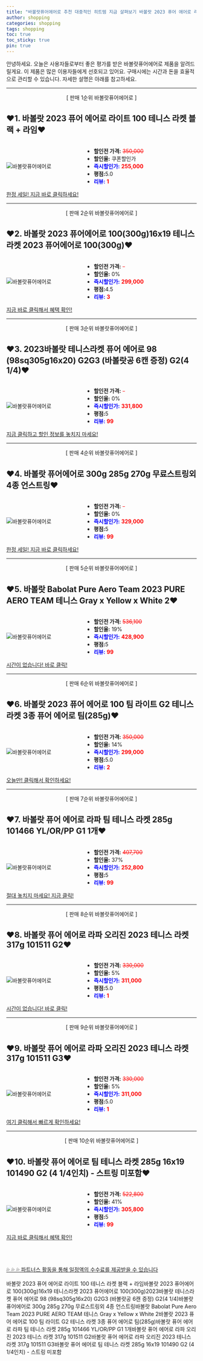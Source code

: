 ```yaml
---
title: "바볼랏퓨어에어로 추천 대중적인 히트템 지금 살펴보기 바볼랏 2023 퓨어 에어로 라이트"
author: shopping
categories: shopping
tags: shopping
toc: true
toc_sticky: true
pin: true
---
```

안녕하세요. 오늘은 사용자들로부터 좋은 평가를 받은 바볼랏퓨어에어로 제품을 알려드릴게요. 이 제품은 많은 이용자들에게 선호되고 있어요. 구매시에는 시간과 돈을 효율적으로 관리할 수 있습니다. 자세한 설명은 아래를 참고하세요.

---
<p class="toplist" style="margin: 0 auto; display: block; width: fit-content;">[ 판매 1순위 바볼랏퓨어에어로 ]</p>

<h2><strong>❤️1. 바볼랏 2023 퓨어 에어로 라이트 100 테니스 라켓 블랙 + 라임❤️</strong></h2>

<div style="display: flex; align-items: center;">
    <div style="flex: 0.4;">
        <img src="https://thumbnail9.coupangcdn.com/thumbnails/remote/230x230ex/image/retail/images/2023/07/20/14/0/bcfb2c1f-6e87-4999-bf3e-77700842176d.jpg" alt="바볼랏퓨어에어로" style="max-width: 100%;">
    </div>
    <div style="flex: 0.6; margin-left: 10px;">
        <ul>
            <li><strong>할인전 가격:</strong> <del style="color: red;">350,000</del></li>
            <li><strong>할인율:</strong> 쿠폰할인가</li>
            <li><span style='color:blue'><strong>즉시할인가:</strong></span> <span style='color:red'><strong>255,000</strong></span></li>
            <li><strong>평점:</strong>5.0</li>
            <li><span style='color:blue'><strong>리뷰:</strong></span> <span style='color:red'><strong>1</strong></span></li>
        </ul>
    </div>
</div>
<div class="center">
    <a href="https://selin100587001.github.io?lptag=AF9450613&subid=githubio&pageKey=8068224373&traceid=V0-153&itemId=22699362690&vendorItemId=86637115488" class="myButton">
        한정 세일! 지금 바로 클릭하세요!
    </a>
</div>


---
<p class="toplist" style="margin: 0 auto; display: block; width: fit-content;">[ 판매 2순위 바볼랏퓨어에어로 ]</p>

<h2><strong>❤️2. 바볼랏 2023 퓨어에어로 100(300g)16x19 테니스라켓 2023 퓨어에어로 100(300g)❤️</strong></h2>

<div style="display: flex; align-items: center;">
    <div style="flex: 0.4;">
        <img src="https://thumbnail7.coupangcdn.com/thumbnails/remote/230x230ex/image/vendor_inventory/9e3d/d76abd8220812eb12386327167c4329585f67098eeadd75c46ff90db6fa3.jpg" alt="바볼랏퓨어에어로" style="max-width: 100%;">
    </div>
    <div style="flex: 0.6; margin-left: 10px;">
        <ul>
            <li><strong>할인전 가격:</strong> <del style="color: red;">-</del></li>
            <li><strong>할인율:</strong> 0%</li>
            <li><span style='color:blue'><strong>즉시할인가:</strong></span> <span style='color:red'><strong>299,000</strong></span></li>
            <li><strong>평점:</strong>4.5</li>
            <li><span style='color:blue'><strong>리뷰:</strong></span> <span style='color:red'><strong>3</strong></span></li>
        </ul>
    </div>
</div>
<div class="center">
    <a href="https://selin100587001.github.io?lptag=AF9450613&subid=githubio&pageKey=7123735364&traceid=V0-153&itemId=17843101908&vendorItemId=85006657891" class="myButton">
        지금 바로 클릭해서 혜택 확인!
    </a>
</div>


---
<p class="toplist" style="margin: 0 auto; display: block; width: fit-content;">[ 판매 3순위 바볼랏퓨어에어로 ]</p>

<h2><strong>❤️3. 2023바볼랏 테니스라켓 퓨어 에어로 98 (98sq305g16x20) G2G3 (바볼랏공 6캔 증정) G2(4 1/4)❤️</strong></h2>

<div style="display: flex; align-items: center;">
    <div style="flex: 0.4;">
        <img src="https://thumbnail9.coupangcdn.com/thumbnails/remote/230x230ex/image/vendor_inventory/4a9b/ff8086d1d51e9581156d11c21934af366f757d6f47328ce08e019ef38df7.jpg" alt="바볼랏퓨어에어로" style="max-width: 100%;">
    </div>
    <div style="flex: 0.6; margin-left: 10px;">
        <ul>
            <li><strong>할인전 가격:</strong> <del style="color: red;">-</del></li>
            <li><strong>할인율:</strong> 0%</li>
            <li><span style='color:blue'><strong>즉시할인가:</strong></span> <span style='color:red'><strong>331,800</strong></span></li>
            <li><strong>평점:</strong>5</li>
            <li><span style='color:blue'><strong>리뷰:</strong></span> <span style='color:red'><strong>99</strong></span></li>
        </ul>
    </div>
</div>
<div class="center">
    <a href="https://selin100587001.github.io?lptag=AF9450613&subid=githubio&pageKey=8217751603&traceid=V0-153&itemId=23610054300&vendorItemId=88397610475" class="myButton">
        지금 클릭하고 할인 정보를 놓치지 마세요!
    </a>
</div>


---
<p class="toplist" style="margin: 0 auto; display: block; width: fit-content;">[ 판매 4순위 바볼랏퓨어에어로 ]</p>

<h2><strong>❤️4. 바볼랏 퓨어에어로 300g 285g 270g 무료스트링외 4종 언스트링❤️</strong></h2>

<div style="display: flex; align-items: center;">
    <div style="flex: 0.4;">
        <img src="https://thumbnail7.coupangcdn.com/thumbnails/remote/230x230ex/image/vendor_inventory/d2bb/4e011db7873604ad4792f1b990e0390fb4db5de680984b80c16aad8b5c77.jpg" alt="바볼랏퓨어에어로" style="max-width: 100%;">
    </div>
    <div style="flex: 0.6; margin-left: 10px;">
        <ul>
            <li><strong>할인전 가격:</strong> <del style="color: red;">-</del></li>
            <li><strong>할인율:</strong> 0%</li>
            <li><span style='color:blue'><strong>즉시할인가:</strong></span> <span style='color:red'><strong>329,000</strong></span></li>
            <li><strong>평점:</strong>5</li>
            <li><span style='color:blue'><strong>리뷰:</strong></span> <span style='color:red'><strong>99</strong></span></li>
        </ul>
    </div>
</div>
<div class="center">
    <a href="https://selin100587001.github.io?lptag=AF9450613&subid=githubio&pageKey=8190607716&traceid=V0-153&itemId=23438239678&vendorItemId=90465115263" class="myButton">
        한정 세일! 지금 바로 클릭하세요!
    </a>
</div>


---
<p class="toplist" style="margin: 0 auto; display: block; width: fit-content;">[ 판매 5순위 바볼랏퓨어에어로 ]</p>

<h2><strong>❤️5. 바볼랏 Babolat Pure Aero Team 2023 PURE AERO TEAM 테니스 Gray x Yellow x White 2❤️</strong></h2>

<div style="display: flex; align-items: center;">
    <div style="flex: 0.4;">
        <img src="https://thumbnail9.coupangcdn.com/thumbnails/remote/230x230ex/image/vendor_inventory/f04a/ef6cb94cac0f2edf3b5e220c5944c39daf1cd5a9e4dcde5f288710bacb32.jpg" alt="바볼랏퓨어에어로" style="max-width: 100%;">
    </div>
    <div style="flex: 0.6; margin-left: 10px;">
        <ul>
            <li><strong>할인전 가격:</strong> <del style="color: red;">536,100</del></li>
            <li><strong>할인율:</strong> 19%</li>
            <li><span style='color:blue'><strong>즉시할인가:</strong></span> <span style='color:red'><strong>428,900</strong></span></li>
            <li><strong>평점:</strong>5</li>
            <li><span style='color:blue'><strong>리뷰:</strong></span> <span style='color:red'><strong>99</strong></span></li>
        </ul>
    </div>
</div>
<div class="center">
    <a href="https://selin100587001.github.io?lptag=AF9450613&subid=githubio&pageKey=8113531994&traceid=V0-153&itemId=22993470970&vendorItemId=90790304337" class="myButton">
        시간이 없습니다! 바로 클릭!
    </a>
</div>


---
<p class="toplist" style="margin: 0 auto; display: block; width: fit-content;">[ 판매 6순위 바볼랏퓨어에어로 ]</p>

<h2><strong>❤️6. 바볼랏 2023 퓨어 에어로 100 팀 라이트 G2 테니스 라켓 3종 퓨어 에어로 팀(285g)❤️</strong></h2>

<div style="display: flex; align-items: center;">
    <div style="flex: 0.4;">
        <img src="https://thumbnail9.coupangcdn.com/thumbnails/remote/230x230ex/image/vendor_inventory/3d0d/1f1239e452b1de35c836db0cd54d5ba3efe587ae4e7f9ec99c12c604d2ac.jpg" alt="바볼랏퓨어에어로" style="max-width: 100%;">
    </div>
    <div style="flex: 0.6; margin-left: 10px;">
        <ul>
            <li><strong>할인전 가격:</strong> <del style="color: red;">350,000</del></li>
            <li><strong>할인율:</strong> 14%</li>
            <li><span style='color:blue'><strong>즉시할인가:</strong></span> <span style='color:red'><strong>299,000</strong></span></li>
            <li><strong>평점:</strong>5.0</li>
            <li><span style='color:blue'><strong>리뷰:</strong></span> <span style='color:red'><strong>2</strong></span></li>
        </ul>
    </div>
</div>
<div class="center">
    <a href="https://selin100587001.github.io?lptag=AF9450613&subid=githubio&pageKey=7501212371&traceid=V0-153&itemId=19636049128&vendorItemId=86742362904" class="myButton">
        오늘만! 클릭해서 확인하세요!
    </a>
</div>


---
<p class="toplist" style="margin: 0 auto; display: block; width: fit-content;">[ 판매 7순위 바볼랏퓨어에어로 ]</p>

<h2><strong>❤️7. 바볼랏 퓨어 에어로 라파 팀 테니스 라켓 285g 101466 YL/OR/PP G1 1개❤️</strong></h2>

<div style="display: flex; align-items: center;">
    <div style="flex: 0.4;">
        <img src="https://thumbnail9.coupangcdn.com/thumbnails/remote/230x230ex/image/vendor_inventory/421c/c49adbc0918a7bd509ddb3a1ac0a2a90a8005a0be6819a5ab11f94c949a3.jpg" alt="바볼랏퓨어에어로" style="max-width: 100%;">
    </div>
    <div style="flex: 0.6; margin-left: 10px;">
        <ul>
            <li><strong>할인전 가격:</strong> <del style="color: red;">407,700</del></li>
            <li><strong>할인율:</strong> 37%</li>
            <li><span style='color:blue'><strong>즉시할인가:</strong></span> <span style='color:red'><strong>252,800</strong></span></li>
            <li><strong>평점:</strong>5</li>
            <li><span style='color:blue'><strong>리뷰:</strong></span> <span style='color:red'><strong>99</strong></span></li>
        </ul>
    </div>
</div>
<div class="center">
    <a href="https://selin100587001.github.io?lptag=AF9450613&subid=githubio&pageKey=7582318718&traceid=V0-153&itemId=20018006459&vendorItemId=87828589867" class="myButton">
        절대 놓치지 마세요! 지금 클릭!
    </a>
</div>


---
<p class="toplist" style="margin: 0 auto; display: block; width: fit-content;">[ 판매 8순위 바볼랏퓨어에어로 ]</p>

<h2><strong>❤️8. 바볼랏 퓨어 에어로 라파 오리진 2023 테니스 라켓 317g 101511 G2❤️</strong></h2>

<div style="display: flex; align-items: center;">
    <div style="flex: 0.4;">
        <img src="https://thumbnail9.coupangcdn.com/thumbnails/remote/230x230ex/image/vendor_inventory/4890/0f0e0442d410590c054e6b64866620e69670296f05f5d74986009b83659f.jpg" alt="바볼랏퓨어에어로" style="max-width: 100%;">
    </div>
    <div style="flex: 0.6; margin-left: 10px;">
        <ul>
            <li><strong>할인전 가격:</strong> <del style="color: red;">330,000</del></li>
            <li><strong>할인율:</strong> 5%</li>
            <li><span style='color:blue'><strong>즉시할인가:</strong></span> <span style='color:red'><strong>311,000</strong></span></li>
            <li><strong>평점:</strong>5.0</li>
            <li><span style='color:blue'><strong>리뷰:</strong></span> <span style='color:red'><strong>1</strong></span></li>
        </ul>
    </div>
</div>
<div class="center">
    <a href="https://selin100587001.github.io?lptag=AF9450613&subid=githubio&pageKey=7250022938&traceid=V0-153&itemId=18439876903&vendorItemId=86219942917" class="myButton">
        시간이 없습니다! 바로 클릭!
    </a>
</div>


---
<p class="toplist" style="margin: 0 auto; display: block; width: fit-content;">[ 판매 9순위 바볼랏퓨어에어로 ]</p>

<h2><strong>❤️9. 바볼랏 퓨어 에어로 라파 오리진 2023 테니스 라켓 317g 101511 G3❤️</strong></h2>

<div style="display: flex; align-items: center;">
    <div style="flex: 0.4;">
        <img src="https://thumbnail9.coupangcdn.com/thumbnails/remote/230x230ex/image/vendor_inventory/4890/0f0e0442d410590c054e6b64866620e69670296f05f5d74986009b83659f.jpg" alt="바볼랏퓨어에어로" style="max-width: 100%;">
    </div>
    <div style="flex: 0.6; margin-left: 10px;">
        <ul>
            <li><strong>할인전 가격:</strong> <del style="color: red;">330,000</del></li>
            <li><strong>할인율:</strong> 5%</li>
            <li><span style='color:blue'><strong>즉시할인가:</strong></span> <span style='color:red'><strong>311,000</strong></span></li>
            <li><strong>평점:</strong>5.0</li>
            <li><span style='color:blue'><strong>리뷰:</strong></span> <span style='color:red'><strong>1</strong></span></li>
        </ul>
    </div>
</div>
<div class="center">
    <a href="https://selin100587001.github.io?lptag=AF9450613&subid=githubio&pageKey=7250022938&traceid=V0-153&itemId=18439876907&vendorItemId=86219942928" class="myButton">
        여기 클릭해서 빠르게 확인하세요!
    </a>
</div>


---
<p class="toplist" style="margin: 0 auto; display: block; width: fit-content;">[ 판매 10순위 바볼랏퓨어에어로 ]</p>

<h2><strong>❤️10. 바볼랏 퓨어 에어로 팀 테니스 라켓 285g 16x19 101490 G2 (4 1/4인치) - 스트링 미포함❤️</strong></h2>

<div style="display: flex; align-items: center;">
    <div style="flex: 0.4;">
        <img src="https://thumbnail6.coupangcdn.com/thumbnails/remote/230x230ex/image/vendor_inventory/32f1/26c2640210749380ee178b0462a2719516a5437b2864aaf71cb135fb8552.jpg" alt="바볼랏퓨어에어로" style="max-width: 100%;">
    </div>
    <div style="flex: 0.6; margin-left: 10px;">
        <ul>
            <li><strong>할인전 가격:</strong> <del style="color: red;">522,800</del></li>
            <li><strong>할인율:</strong> 41%</li>
            <li><span style='color:blue'><strong>즉시할인가:</strong></span> <span style='color:red'><strong>305,800</strong></span></li>
            <li><strong>평점:</strong>5</li>
            <li><span style='color:blue'><strong>리뷰:</strong></span> <span style='color:red'><strong>99</strong></span></li>
        </ul>
    </div>
</div>
<div class="center">
    <a href="https://selin100587001.github.io?lptag=AF9450613&subid=githubio&pageKey=8229027008&traceid=V0-153&itemId=23677038269&vendorItemId=90702254733" class="myButton">
        지금 바로 클릭해서 혜택 확인!
    </a>
</div>

<br><br><br>[💦 💦 💦 파트너스 활동을 통해 일정액의 수수료를 제공받을 수 있습니다](https://link.coupang.com/a/bcpT2c)<br><br>바볼랏 2023 퓨어 에어로 라이트 100 테니스 라켓 블랙 + 라임바볼랏 2023 퓨어에어로 100(300g)16x19 테니스라켓 2023 퓨어에어로 100(300g)2023바볼랏 테니스라켓 퓨어 에어로 98 (98sq305g16x20) G2G3 (바볼랏공 6캔 증정) G2(4 1/4)바볼랏 퓨어에어로 300g 285g 270g 무료스트링외 4종 언스트링바볼랏 Babolat Pure Aero Team 2023 PURE AERO TEAM 테니스 Gray x Yellow x White 2바볼랏 2023 퓨어 에어로 100 팀 라이트 G2 테니스 라켓 3종 퓨어 에어로 팀(285g)바볼랏 퓨어 에어로 라파 팀 테니스 라켓 285g 101466 YL/OR/PP G1 1개바볼랏 퓨어 에어로 라파 오리진 2023 테니스 라켓 317g 101511 G2바볼랏 퓨어 에어로 라파 오리진 2023 테니스 라켓 317g 101511 G3바볼랏 퓨어 에어로 팀 테니스 라켓 285g 16x19 101490 G2 (4 1/4인치) - 스트링 미포함
